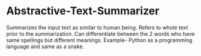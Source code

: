 # Abstractive-Text-Summarizer
Summarizes the input text as similar to human being. Refers to whole text prior to the summarization. Can differentiate between the 2 words who have same spellings but different meanings. Example- Python as a programming language and same as a snake.

